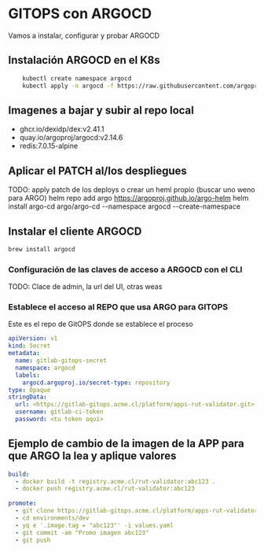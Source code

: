 # GITOPS con ARGOCD

Vamos a instalar, configurar y probar ARGOCD

## Instalación ARGOCD en el K8s

```bash
    kubectl create namespace argocd
    kubectl apply -n argocd -f https://raw.githubusercontent.com/argoproj/argo-cd/stable/manifests/install.yaml
```

## Imagenes a bajar y subir al repo local

- ghcr.io/dexidp/dex:v2.41.1
- quay.io/argoproj/argocd:v2.14.6
- redis:7.0.15-alpine

## Aplicar el PATCH al/los despliegues

TODO: apply patch de los deploys o crear un heml propio (buscar uno weno para ARGO)
helm repo add argo https://argoproj.github.io/argo-helm
helm install argo-cd argo/argo-cd --namespace argocd --create-namespace
 

## Instalar el cliente ARGOCD

```bash
brew install argocd
```

### Configuración de las claves de acceso a ARGOCD con el CLI

TODO: Clace de admin, la url del UI, otras weas

### Establece el acceso al REPO que usa ARGO para GITOPS

Este es el repo de GitOPS donde se establece el proceso

```yaml
apiVersion: v1
kind: Secret
metadata:
  name: gitlab-gitops-secret
  namespace: argocd
  labels:
    argocd.argoproj.io/secret-type: repository
type: Opaque
stringData:
  url: <https://gitlab-gitops.acme.cl/platform/apps-rut-validator.git>
  username: gitlab-ci-token
  password: <tu token aquí>
```

## Ejemplo de cambio de la imagen de la APP para que ARGO la lea y aplique valores

```yaml
build:
  - docker build -t registry.acme.cl/rut-validator:abc123 .
  - docker push registry.acme.cl/rut-validator:abc123
 
promote:
  - git clone https://gitlab-gitops.acme.cl/platform/apps-rut-validator.git
  - cd environments/dev
  - yq e '.image.tag = "abc123"' -i values.yaml
  - git commit -am "Promo imagen abc123"
  - git push
```

